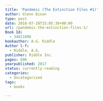 ```yaml
---
title: 'Pandemic (The Extinction Files #1)'
author: Glenn Dixon
type: post
date: 2018-07-28T15:05:38+00:00
url: /pandemic-the-extinction-files-1/
Book Id:
  - 34811896
bookauthor: A.G. Riddle
Author l-f:
  - Riddle, A.G.
publisher: Riddle Inc.
pages: 696
yearpublished: 2017
status: currently-reading
categories:
  - Uncategorized
tags:
  - books

---
```

